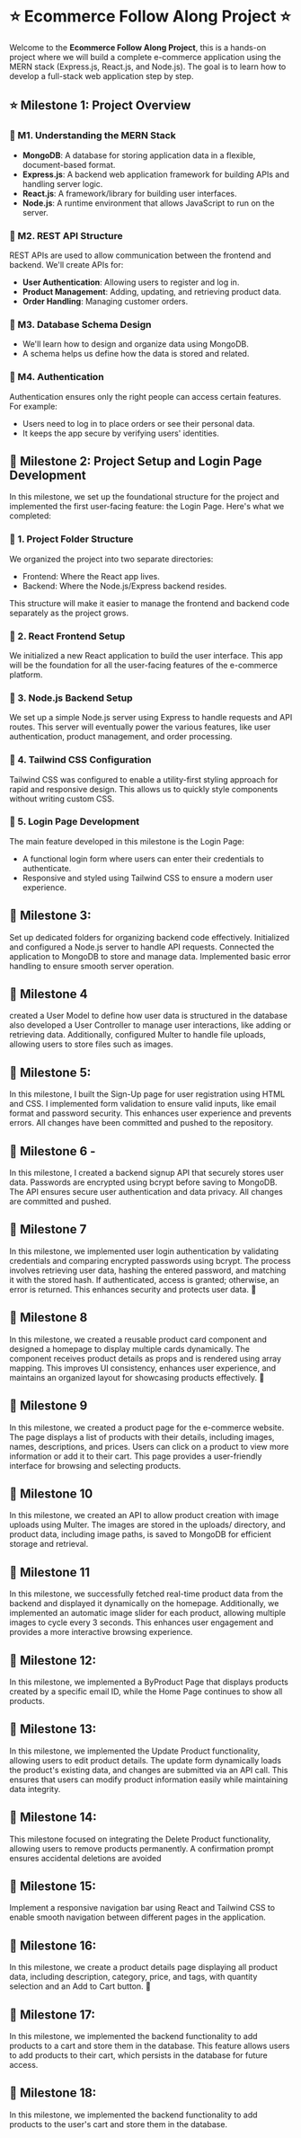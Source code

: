 # ⭐ Ecommerce Follow Along Project ⭐

Welcome to the **Ecommerce Follow Along Project**, this is a hands-on project where we will build a complete e-commerce application using the MERN stack (Express.js, React.js, and Node.js). The goal is to learn how to develop a full-stack web application step by step.

## ⭐ Milestone 1: Project Overview

### 🌟 M1. Understanding the MERN Stack
- **MongoDB**: A database for storing application data in a flexible, document-based format.
- **Express.js**: A backend web application framework for building APIs and handling server logic.
- **React.js**: A framework/library for building user interfaces.
- **Node.js**: A runtime environment that allows JavaScript to run on the server.

### 🌟 M2. REST API Structure
REST APIs are used to allow communication between the frontend and backend. We'll create APIs for:
- **User Authentication**: Allowing users to register and log in.
- **Product Management**: Adding, updating, and retrieving product data.
- **Order Handling**: Managing customer orders.

### 🌟 M3. Database Schema Design
- We'll learn how to design and organize data using MongoDB.
- A schema helps us define how the data is stored and related.

### 🌟 M4. Authentication
Authentication ensures only the right people can access certain features. For example:
- Users need to log in to place orders or see their personal data.
- It keeps the app secure by verifying users' identities.

## 🌟 Milestone 2: Project Setup and Login Page Development

In this milestone, we set up the foundational structure for the project and implemented the first user-facing feature: the Login Page. Here's what we completed:

### 🌟 1. Project Folder Structure
We organized the project into two separate directories:
- Frontend: Where the React app lives.
- Backend: Where the Node.js/Express backend resides.

This structure will make it easier to manage the frontend and backend code separately as the project grows.

### 🌟 2. React Frontend Setup
We initialized a new React application to build the user interface. This app will be the foundation for all the user-facing features of the e-commerce platform.

### 🌟 3. Node.js Backend Setup
We set up a simple Node.js server using Express to handle requests and API routes. This server will eventually power the various features, like user authentication, product management, and order processing.

### 🌟 4. Tailwind CSS Configuration
Tailwind CSS was configured to enable a utility-first styling approach for rapid and responsive design. This allows us to quickly style components without writing custom CSS.

### 🌟 5. Login Page Development
The main feature developed in this milestone is the Login Page:
- A functional login form where users can enter their credentials to authenticate.
- Responsive and styled using Tailwind CSS to ensure a modern user experience.

## 🌟 Milestone 3:

Set up dedicated folders for organizing backend code effectively. Initialized and configured a Node.js server to handle API requests. Connected the application to MongoDB to store and manage data. Implemented basic error handling to ensure smooth server operation.

## 🌟  Milestone 4

created a User Model to define how user data is structured in the database also developed a User Controller to manage user interactions, like adding or retrieving data. Additionally, configured Multer to handle file uploads, allowing users to store files such as images.

## 🌟  Milestone 5: 
In this milestone, I built the Sign-Up page for user registration using HTML and CSS. I implemented form validation to ensure valid inputs, like email format and password security. This enhances user experience and prevents errors. All changes have been committed and pushed to the repository.  

## 🌟 Milestone 6 - 
In this milestone, I created a backend signup API that securely stores user data. Passwords are encrypted using bcrypt before saving to MongoDB. The API ensures secure user authentication and data privacy. All changes are committed and pushed.

## 🌟  Milestone 7 
In this milestone, we implemented user login authentication by validating credentials and comparing encrypted passwords using bcrypt. The process involves retrieving user data, hashing the entered password, and matching it with the stored hash. If authenticated, access is granted; otherwise, an error is returned. This enhances security and protects user data. 🚀

## 🌟  Milestone 8
In this milestone, we created a reusable product card component and designed a homepage to display multiple cards dynamically. The component receives product details as props and is rendered using array mapping. This improves UI consistency, enhances user experience, and maintains an organized layout for showcasing products effectively. 🚀

## 🌟  Milestone 9
In this milestone, we created a product page for the e-commerce website. The page displays a list of products with their details, including images, names, descriptions, and prices. Users can click on a product to view more information or add it to their cart. This page provides a user-friendly interface for browsing and selecting products.

## 🌟  Milestone 10
In this milestone, we created an API to allow product creation with image uploads using Multer. The images are stored in the uploads/ directory, and product data, including image paths, is saved to MongoDB for efficient storage and retrieval.

## 🌟  Milestone 11
In this milestone, we successfully fetched real-time product data from the backend and displayed it dynamically on the homepage. Additionally, we implemented an automatic image slider for each product, allowing multiple images to cycle every 3 seconds. This enhances user engagement and provides a more interactive browsing experience.

## 🌟 Milestone 12: 
In this milestone, we implemented a ByProduct Page that displays products created by a specific email ID, while the Home Page continues to show all products.

## 🌟 Milestone 13: 
In this milestone, we implemented the Update Product functionality, allowing users to edit product details. The update form dynamically loads the product's existing data, and changes are submitted via an API call. This ensures that users can modify product information easily while maintaining data integrity.

## 🌟 Milestone 14: 
This milestone focused on integrating the Delete Product functionality, allowing users to remove products permanently. A confirmation prompt ensures accidental deletions are avoided

## 🌟 Milestone 15: 
Implement a responsive navigation bar using React and Tailwind CSS to enable smooth navigation between different pages in the application.

## 🌟 Milestone 16: 
In this milestone, we create a product details page displaying all product data, including description, category, price, and tags, with quantity selection and an Add to Cart button. 🚀

## 🌟 Milestone 17: 
In this milestone, we implemented the backend functionality to add products to a cart and store them in the database. This feature allows users to add products to their cart, which persists in the database for future access.

## 🌟 Milestone 18: 
In this milestone, we implemented the backend functionality to add products to the user's cart and store them in the database.

